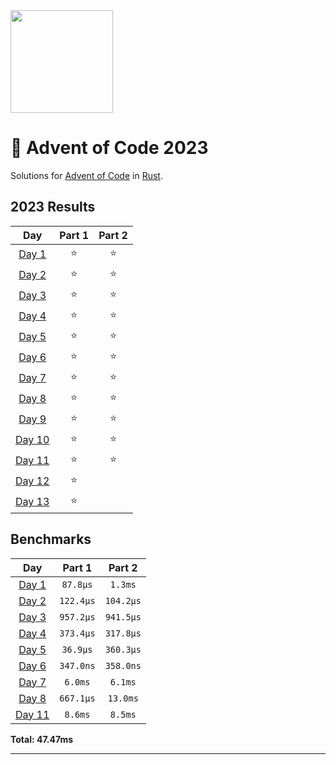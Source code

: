 <img src="./.assets/christmas_ferris.png" width="164">

# 🎄 Advent of Code 2023

Solutions for [Advent of Code](https://adventofcode.com/) in [Rust](https://www.rust-lang.org/).

<!--- advent_readme_stars table --->
## 2023 Results

| Day | Part 1 | Part 2 |
| :---: | :---: | :---: |
| [Day 1](https://adventofcode.com/2023/day/1) | ⭐ | ⭐ |
| [Day 2](https://adventofcode.com/2023/day/2) | ⭐ | ⭐ |
| [Day 3](https://adventofcode.com/2023/day/3) | ⭐ | ⭐ |
| [Day 4](https://adventofcode.com/2023/day/4) | ⭐ | ⭐ |
| [Day 5](https://adventofcode.com/2023/day/5) | ⭐ | ⭐ |
| [Day 6](https://adventofcode.com/2023/day/6) | ⭐ | ⭐ |
| [Day 7](https://adventofcode.com/2023/day/7) | ⭐ | ⭐ |
| [Day 8](https://adventofcode.com/2023/day/8) | ⭐ | ⭐ |
| [Day 9](https://adventofcode.com/2023/day/9) | ⭐ | ⭐ |
| [Day 10](https://adventofcode.com/2023/day/10) | ⭐ | ⭐ |
| [Day 11](https://adventofcode.com/2023/day/11) | ⭐ | ⭐ |
| [Day 12](https://adventofcode.com/2023/day/12) | ⭐ |   |
| [Day 13](https://adventofcode.com/2023/day/13) | ⭐ |   |
<!--- advent_readme_stars table --->

<!--- benchmarking table --->
## Benchmarks

| Day | Part 1 | Part 2 |
| :---: | :---: | :---:  |
| [Day 1](./src/bin/01.rs) | `87.8µs` | `1.3ms` |
| [Day 2](./src/bin/02.rs) | `122.4µs` | `104.2µs` |
| [Day 3](./src/bin/03.rs) | `957.2µs` | `941.5µs` |
| [Day 4](./src/bin/04.rs) | `373.4µs` | `317.8µs` |
| [Day 5](./src/bin/05.rs) | `36.9µs` | `360.3µs` |
| [Day 6](./src/bin/06.rs) | `347.0ns` | `358.0ns` |
| [Day 7](./src/bin/07.rs) | `6.0ms` | `6.1ms` |
| [Day 8](./src/bin/08.rs) | `667.1µs` | `13.0ms` |
| [Day 11](./src/bin/11.rs) | `8.6ms` | `8.5ms` |

**Total: 47.47ms**
<!--- benchmarking table --->

---
